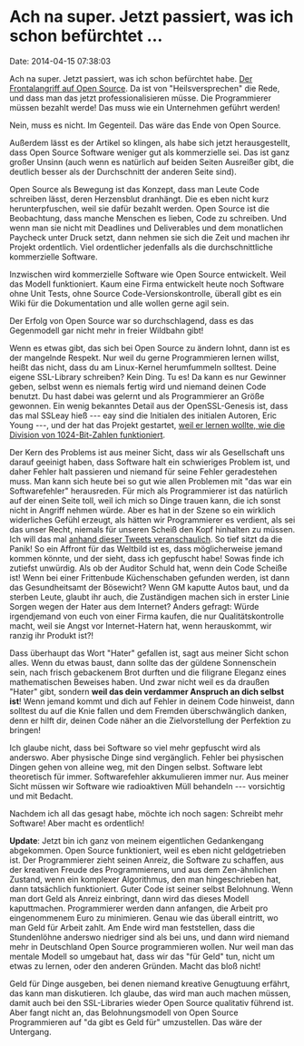 Ach na super. Jetzt passiert, was ich schon befürchtet \...
===========================================================

Date: 2014-04-15 07:38:03

Ach na super. Jetzt passiert, was ich schon befürchtet habe. [Der
Frontalangriff auf Open
Source](http://www.zeit.de/digital/internet/2014-04/heartbleed-openssl-open-source-heilsversprechen).
Da ist von \"Heilsversprechen\" die Rede, und dass man das jetzt
professionalisieren müsse. Die Programmierer müssen bezahlt werde! Das
muss wie ein Unternehmen geführt werden!

Nein, muss es nicht. Im Gegenteil. Das wäre das Ende von Open Source.

Außerdem lässt es der Artikel so klingen, als habe sich jetzt
herausgestellt, dass Open Source Software weniger gut als kommerzielle
sei. Das ist ganz großer Unsinn (auch wenn es natürlich auf beiden
Seiten Ausreißer gibt, die deutlich besser als der Durchschnitt der
anderen Seite sind).

Open Source als Bewegung ist das Konzept, dass man Leute Code schreiben
lässt, deren Herzensblut dranhängt. Die es eben nicht kurz
herunterpfuschen, weil sie dafür bezahlt werden. Open Source ist die
Beobachtung, dass manche Menschen es lieben, Code zu schreiben. Und wenn
man sie nicht mit Deadlines und Deliverables und dem monatlichen
Paycheck unter Druck setzt, dann nehmen sie sich die Zeit und machen ihr
Projekt ordentlich. Viel ordentlicher jedenfalls als die
durchschnittliche kommerzielle Software.

Inzwischen wird kommerzielle Software wie Open Source entwickelt. Weil
das Modell funktioniert. Kaum eine Firma entwickelt heute noch Software
ohne Unit Tests, ohne Source Code-Versionskontrolle, überall gibt es ein
Wiki für die Dokumentation und alle wollen gerne agil sein.

Der Erfolg von Open Source war so durchschlagend, dass es das
Gegenmodell gar nicht mehr in freier Wildbahn gibt!

Wenn es etwas gibt, das sich bei Open Source zu ändern lohnt, dann ist
es der mangelnde Respekt. Nur weil du gerne Programmieren lernen willst,
heißt das nicht, dass du am Linux-Kernel herumfummeln solltest. Deine
eigene SSL-Library schreiben? Kein Ding. Tu es! Da kann es nur Gewinner
geben, selbst wenn es niemals fertig wird und niemand deinen Code
benutzt. Du hast dabei was gelernt und als Programmierer an Größe
gewonnen. Ein wenig bekanntes Detail aus der OpenSSL-Genesis ist, dass
das mal SSLeay hieß --- eay sind die Initialen des initialen Autoren,
Eric Young ---, und der hat das Projekt gestartet, [weil er lernen
wollte, wie die Division von 1024-Bit-Zahlen
funktioniert](https://twitter.com/eay4young/status/377209505513504768).

Der Kern des Problems ist aus meiner Sicht, dass wir als Gesellschaft
uns darauf geeinigt haben, dass Software halt ein schwieriges Problem
ist, und daher Fehler halt passieren und niemand für seine Fehler
geradestehen muss. Man kann sich heute bei so gut wie allen Problemen
mit \"das war ein Softwarefehler\" herausreden. Für mich als
Programmierer ist das natürlich auf der einen Seite toll, weil ich mich
so Dinge trauen kann, die ich sonst nicht in Angriff nehmen würde. Aber
es hat in der Szene so ein wirklich widerliches Gefühl erzeugt, als
hätten wir Programmierer es verdient, als sei das unser Recht, niemals
für unseren Scheiß den Kopf hinhalten zu müssen. Ich will das mal
[anhand dieser Tweets
veranschaulich](https://twitter.com/lino/status/455635743948701696). So
tief sitzt da die Panik! So ein Affront für das Weltbild ist es, dass
möglicherweise jemand kommen könnte, und der sieht, dass ich gepfuscht
habe! Sowas finde ich zutiefst unwürdig. Als ob der Auditor Schuld hat,
wenn dein Code Scheiße ist! Wenn bei einer Frittenbude Küchenschaben
gefunden werden, ist dann das Gesundheitsamt der Bösewicht? Wenn GM
kaputte Autos baut, und da sterben Leute, glaubt ihr auch, die
Zuständigen machen sich in erster Linie Sorgen wegen der Hater aus dem
Internet? Anders gefragt: Würde irgendjemand von euch von einer Firma
kaufen, die nur Qualitätskontrolle macht, weil sie Angst vor
Internet-Hatern hat, wenn herauskommt, wir ranzig ihr Produkt ist?!

Dass überhaupt das Wort \"Hater\" gefallen ist, sagt aus meiner Sicht
schon alles. Wenn du etwas baust, dann sollte das der güldene
Sonnenschein sein, nach frisch gebackenem Brot durften und die filigrane
Eleganz eines mathematischen Beweises haben. Und zwar nicht weil es da
draußen \"Hater\" gibt, sondern **weil das dein verdammer Anspruch an
dich selbst ist**! Wenn jemand kommt und dich auf Fehler in deinem Code
hinweist, dann solltest du auf die Knie fallen und dem Fremden
überschwänglich danken, denn er hilft dir, deinen Code näher an die
Zielvorstellung der Perfektion zu bringen!

Ich glaube nicht, dass bei Software so viel mehr gepfuscht wird als
anderswo. Aber physische Dinge sind vergänglich. Fehler bei physischen
Dingen gehen von alleine weg, mit den Dingen selbst. Software lebt
theoretisch für immer. Softwarefehler akkumulieren immer nur. Aus meiner
Sicht müssen wir Software wie radioaktiven Müll behandeln --- vorsichtig
und mit Bedacht.

Nachdem ich all das gesagt habe, möchte ich noch sagen: Schreibt mehr
Software! Aber macht es ordentlich!

**Update**: Jetzt bin ich ganz von meinem eigentlichen Gedankengang
abgekommen. Open Source funktioniert, weil es eben nicht geldgetrieben
ist. Der Programmierer zieht seinen Anreiz, die Software zu schaffen,
aus der kreativen Freude des Programmierens, und aus dem Zen-ähnlichen
Zustand, wenn ein komplexer Algorithmus, den man hingeschrieben hat,
dann tatsächlich funktioniert. Guter Code ist seiner selbst Belohnung.
Wenn man dort Geld als Anreiz einbringt, dann wird das dieses Modell
kaputtmachen. Programmierer werden dann anfangen, die Arbeit pro
eingenommenem Euro zu minimieren. Genau wie das überall eintritt, wo man
Geld für Arbeit zahlt. Am Ende wird man feststellen, dass die
Stundenlöhne anderswo niedriger sind als bei uns, und dann wird niemand
mehr in Deutschland Open Source programmieren wollen. Nur weil man das
mentale Modell so umgebaut hat, dass wir das \"für Geld\" tun, nicht um
etwas zu lernen, oder den anderen Gründen. Macht das bloß nicht!

Geld für Dinge ausgeben, bei denen niemand kreative Genugtuung erfährt,
das kann man diskutieren. Ich glaube, das wird man auch machen müssen,
damit auch bei den SSL-Libraries wieder Open Source qualitativ führend
ist. Aber fangt nicht an, das Belohnungsmodell von Open Source
Programmieren auf \"da gibt es Geld für\" umzustellen. Das wäre der
Untergang.
